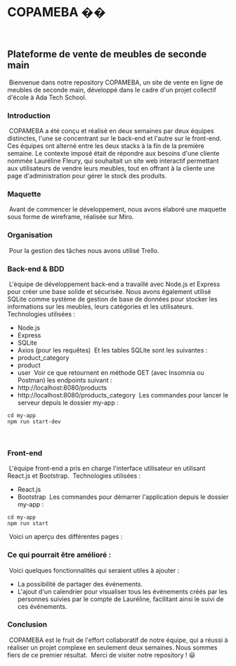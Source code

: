 # COPAMEBA ��️
​
## Plateforme de vente de meubles de seconde main
​
Bienvenue dans notre repository COPAMEBA, un site de vente en ligne de meubles de seconde main, développé dans le cadre d'un projet collectif d'école à Ada Tech School.
​
### Introduction
​
COPAMEBA a été conçu et réalisé en deux semaines par deux équipes distinctes, l'une se concentrant sur le back-end et l'autre sur le front-end. Ces équipes ont alterné entre les deux stacks à la fin de la première semaine. Le contexte imposé était de répondre aux besoins d'une cliente nommée Lauréline Fleury, qui souhaitait un site web interactif permettant aux utilisateurs de vendre leurs meubles, tout en offrant à la cliente une page d'administration pour gérer le stock des produits.
​
### Maquette
​
Avant de commencer le développement, nous avons élaboré une maquette sous forme de wireframe, réalisée sur Miro.
​
### Organisation
​
Pour la gestion des tâches nous avons utilisé Trello.
​
### Back-end & BDD
​
L'équipe de développement back-end a travaillé avec Node.js et Express pour créer une base solide et sécurisée. Nous avons également utilisé SQLite comme système de gestion de base de données pour stocker les informations sur les meubles, leurs catégories et les utilisateurs.
​
Technologies utilisées :
​
- Node.js
- Express
- SQLite
- Axios (pour les requêtes)
​
Et les tables SQLite sont les suivantes :
​
- product_category
- product
- user
​
Voir ce que retournent en méthode GET (avec Insomnia ou Postman) les endpoints suivant :
​
- http://localhost:8080/products
- http://localhost:8080/products_category
​
Les commandes pour lancer le serveur depuis le dossier my-app :
​
```
cd my-app
npm run start-dev
```
​
### Front-end
​
L'équipe front-end a pris en charge l'interface utilisateur en utilisant React.js et Bootstrap.
​
Technologies utilisées :
​
- React.js
- Bootstrap
​
Les commandes pour démarrer l'application depuis le dossier my-app :
​
```
cd my-app
npm run start
```
​
Voici un aperçu des différentes pages :
​
### Ce qui pourrait être amélioré :
​
Voici quelques fonctionnalités qui seraient utiles à ajouter :
​
- La possibilité de partager des événements.
- L'ajout d'un calendrier pour visualiser tous les événements créés par les personnes suivies par le compte de Lauréline, facilitant ainsi le suivi de ces événements.
​
### Conclusion
​
COPAMEBA est le fruit de l'effort collaboratif de notre équipe, qui a réussi à réaliser un projet complexe en seulement deux semaines. Nous sommes fiers de ce premier résultat.
​
Merci de visiter notre repository ! 😃
